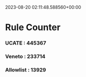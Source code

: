 2023-08-20 02:11:48.588560+00:00
# Rule Counter 
 ### UCATE : 445367

 ### Veneto : 233714

 ### Allowlist : 13929
